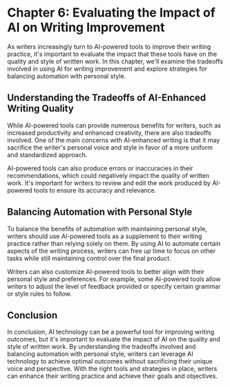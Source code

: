 Chapter 6: Evaluating the Impact of AI on Writing Improvement
=============================================================

As writers increasingly turn to AI-powered tools to improve their writing practice, it's important to evaluate the impact that these tools have on the quality and style of written work. In this chapter, we'll examine the tradeoffs involved in using AI for writing improvement and explore strategies for balancing automation with personal style.

Understanding the Tradeoffs of AI-Enhanced Writing Quality
----------------------------------------------------------

While AI-powered tools can provide numerous benefits for writers, such as increased productivity and enhanced creativity, there are also tradeoffs involved. One of the main concerns with AI-enhanced writing is that it may sacrifice the writer's personal voice and style in favor of a more uniform and standardized approach.

AI-powered tools can also produce errors or inaccuracies in their recommendations, which could negatively impact the quality of written work. It's important for writers to review and edit the work produced by AI-powered tools to ensure its accuracy and relevance.

Balancing Automation with Personal Style
----------------------------------------

To balance the benefits of automation with maintaining personal style, writers should use AI-powered tools as a supplement to their writing practice rather than relying solely on them. By using AI to automate certain aspects of the writing process, writers can free up time to focus on other tasks while still maintaining control over the final product.

Writers can also customize AI-powered tools to better align with their personal style and preferences. For example, some AI-powered tools allow writers to adjust the level of feedback provided or specify certain grammar or style rules to follow.

Conclusion
----------

In conclusion, AI technology can be a powerful tool for improving writing outcomes, but it's important to evaluate the impact of AI on the quality and style of written work. By understanding the tradeoffs involved and balancing automation with personal style, writers can leverage AI technology to achieve optimal outcomes without sacrificing their unique voice and perspective. With the right tools and strategies in place, writers can enhance their writing practice and achieve their goals and objectives.
